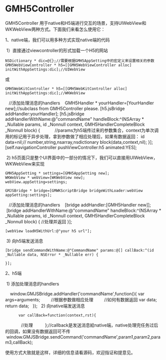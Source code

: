 # GMH5Controller
GMH5Controller 用于native和H5端进行交互的场景，支持UIWebView和WKWebView两种方式。下面我们来看怎么使用它：

1、native端，我们可以用多种方式实现native端的代码
  
  1）直接通过viewcontroller的形式加载一个H5的网站

    NSDictionary * dic=@{};//需要根据GMH5AppSetting中的宏定义来设置相关的参数
    GMH5WebViewController * h5=[[GMH5WebViewController alloc] initWithAppSettings:dic];//UIWebView
  或
  
    GMH5WebKitController * h5=[[GMH5WebKitController alloc] initWithAppSettings:dic];//WKWebView
    
    //添加处理消息的handlers
    GMH5Handler * yourHandler=[YourHandler new];//subclass from GMH5Controller please.
    [h5.jsBridge addHandler:yourHandler];
    [h5.jsBridge addHandlerWithName:@"commandName" handleBlock:^(NSArray * _Nullable params, id  _Nonnull context,         GMH5HandlerCompleteBlock  _Nonnull block) {
            //params为h5端传过来的参数集合，context为单次调用的标记用于异步处理，拿到参数做了相应处理后，如果有数据返回：
            id data=nil;// number,string,nsarray,nsdictionary
            block(data,context,nil);
        }];
    [self.navigationController pushViewController:h5 animated:YES];
  
  2) h5页面只是整个UI界面中的一部分的情况下，我们可以直接用UIWebView，WKWebView来实现
  
    GMH5AppSetting * settings=[GMH5AppSetting new];
    WKWebView * webView=[WKWebView new];
    webView.appSetting=settings;
    
    GMJSBridge * bridge=[GMWKScriptBridge bridgeWithLoader:webView appSetting:settings];
    
    //添加处理消息的handlers
    [bridge addHandler:[GMH5Handler new]];
    [bridge addHandlerWithName:@"commandName" handleBlock:^(NSArray * _Nullable params, id  _Nonnull context, GMH5HandlerCompleteBlock  _Nonnull block) {
       //处理并返回
    }];
    
    [webView loadH5WithUrl:@"your h5 url"];
    
  3) 向h5端发送消息

    [bridge sendCommandWithName:@"CommandName" params:@[] callBack:^(id  _Nullable data, NSError * _Nullable err) {
        
    }];
    
2、h5端
  
  1) 添加处理消息的handlers
     
          window.GMJSBridge.addHandler('commandName',function(){
            var args=arguments;
            //根据参数做相应处理
            //如何有数据返回
            var data;
            return data;
          });
   2) 向native端发送消息
   
          var callBack=function(context,rst){
              //处理
          };//callback是发送消息給native端，native处理完任务过后的回调，如果没有数据返回可不传
          window.GMJSBridge.sendCommand('commandName',param1,param2,param3,callBack);
 
 
使用方式大致就是这样，详细的信息请看源码，欢迎指证和提意见。
  
